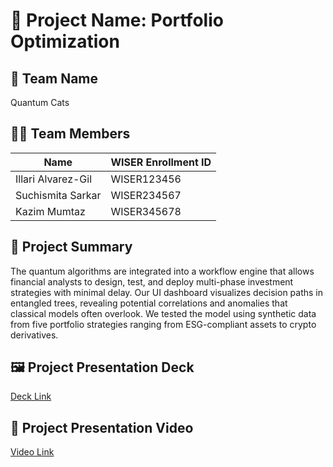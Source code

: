 # 📁 Project Name: Portfolio Optimization 

## 👥 Team Name
Quantum Cats

## 🙋‍♀️ Team Members

| Name               | WISER Enrollment ID |
|--------------------|---------------------|
| Illari Alvarez-Gil | WISER123456          |
| Suchismita Sarkar  | WISER234567          |
| Kazim Mumtaz       | WISER345678          |

## 📝 Project Summary

The quantum algorithms are integrated into a workflow engine that allows financial analysts to design, test, and deploy multi-phase investment strategies with minimal delay. Our UI dashboard visualizes decision paths in entangled trees, revealing potential correlations and anomalies that classical models often overlook. We tested the model using synthetic data from five portfolio strategies ranging from ESG-compliant assets to crypto derivatives.

## 🖼️ Project Presentation Deck

 [Deck Link](https://docs.google.com/presentation/d/1-Q0e5__u7v7kBhZwt8h5gSbFi3wJDJh6V0abMAwO4tY/edit?usp=sharing)

 ## 🎥 Project Presentation Video

  [Video Link](https://www.google.com)
